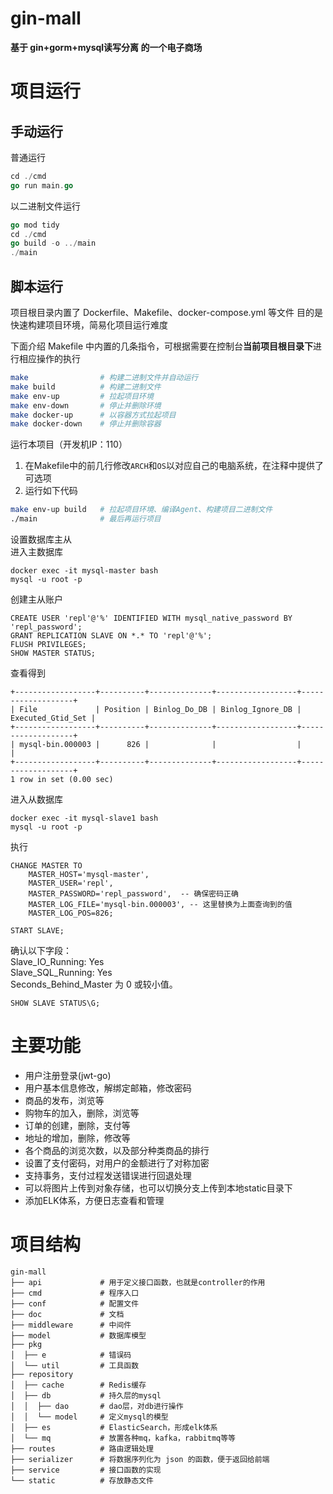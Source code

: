 # gin-mall

**基于 gin+gorm+mysql读写分离 的一个电子商场**

# 项目运行
## 手动运行
普通运行
```go
cd ./cmd
go run main.go
```
以二进制文件运行
```go
go mod tidy
cd ./cmd
go build -o ../main
./main
```

## 脚本运行
项目根目录内置了 Dockerfile、Makefile、docker-compose.yml 等文件
目的是快速构建项目环境，简易化项目运行难度

下面介绍 Makefile 中内置的几条指令，可根据需要在控制台**当前项目根目录下**进行相应操作的执行
```bash
make                # 构建二进制文件并自动运行
make build          # 构建二进制文件
make env-up         # 拉起项目环境
make env-down       # 停止并删除环境
make docker-up      # 以容器方式拉起项目
make docker-down    # 停止并删除容器
```
  
运行本项目（开发机IP：110）
1. 在Makefile中的前几行修改`ARCH`和`OS`以对应自己的电脑系统，在注释中提供了可选项
2. 运行如下代码
```bash
make env-up build   # 拉起项目环境、编译Agent、构建项目二进制文件
./main              # 最后再运行项目
```
设置数据库主从  
进入主数据库
```shell
docker exec -it mysql-master bash
mysql -u root -p
```
创建主从账户
```mysql
CREATE USER 'repl'@'%' IDENTIFIED WITH mysql_native_password BY 'repl_password';
GRANT REPLICATION SLAVE ON *.* TO 'repl'@'%';
FLUSH PRIVILEGES;
SHOW MASTER STATUS;
```
查看得到
```
+------------------+----------+--------------+------------------+-------------------+
| File             | Position | Binlog_Do_DB | Binlog_Ignore_DB | Executed_Gtid_Set |
+------------------+----------+--------------+------------------+-------------------+
| mysql-bin.000003 |      826 |              |                  |                   |
+------------------+----------+--------------+------------------+-------------------+
1 row in set (0.00 sec)
```

进入从数据库
```shell
docker exec -it mysql-slave1 bash
mysql -u root -p
```

执行
```mysql
CHANGE MASTER TO
    MASTER_HOST='mysql-master',
    MASTER_USER='repl',
    MASTER_PASSWORD='repl_password',  -- 确保密码正确
    MASTER_LOG_FILE='mysql-bin.000003', -- 这里替换为上面查询到的值
    MASTER_LOG_POS=826;

START SLAVE;
```
确认以下字段：  
Slave_IO_Running: Yes  
Slave_SQL_Running: Yes  
Seconds_Behind_Master 为 0 或较小值。
```mysql
SHOW SLAVE STATUS\G;
```

# 主要功能

- 用户注册登录(jwt-go)
- 用户基本信息修改，解绑定邮箱，修改密码
- 商品的发布，浏览等
- 购物车的加入，删除，浏览等
- 订单的创建，删除，支付等
- 地址的增加，删除，修改等
- 各个商品的浏览次数，以及部分种类商品的排行
- 设置了支付密码，对用户的金额进行了对称加密
- 支持事务，支付过程发送错误进行回退处理
- 可以将图片上传到对象存储，也可以切换分支上传到本地static目录下
- 添加ELK体系，方便日志查看和管理

# 项目结构
```
gin-mall
├── api             # 用于定义接口函数，也就是controller的作用
├── cmd             # 程序入口
├── conf            # 配置文件
├── doc             # 文档
├── middleware      # 中间件
├── model           # 数据库模型
├── pkg
│  ├── e            # 错误码
│  └── util         # 工具函数
├── repository
│  ├── cache        # Redis缓存
│  ├── db           # 持久层的mysql
│  │  ├── dao       # dao层，对db进行操作
│  │  └── model     # 定义mysql的模型
│  ├── es           # ElasticSearch，形成elk体系
│  └── mq           # 放置各种mq，kafka，rabbitmq等等
├── routes          # 路由逻辑处理
├── serializer      # 将数据序列化为 json 的函数，便于返回给前端
├── service         # 接口函数的实现
└── static          # 存放静态文件
```